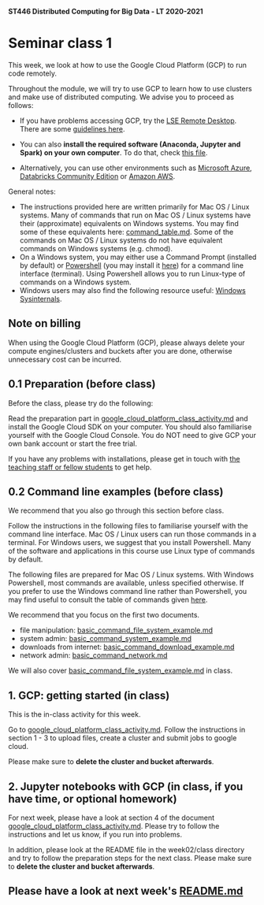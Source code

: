 **ST446 Distributed Computing for Big Data - LT 2020-2021**

# Seminar class 1

This week, we look at how to use the Google Cloud Platform (GCP) to run code remotely.

Throughout the module, we will try to use GCP to learn how to use clusters and make use of distributed computing. We advise you to proceed as follows:

* If you have problems accessing GCP, try the [LSE Remote Desktop](https://desktop.lse.ac.uk/). There are some [guidelines here](https://info.lse.ac.uk/staff/divisions/academic-registrars-division/systems/Remote-access).

* You can also **install the required software (Anaconda, Jupyter and Spark) on your own computer**. To do that, check [this file](../../instructions/local_installation.md).

* Alternatively, you can use other environments such as [Microsoft Azure](../../instructions/azure-hdinsight.md), [Databricks Community Edition](../../instructions/databricks_spark.md) or [Amazon AWS](https://aws.amazon.com/free/).

General notes:
* The instructions provided here are written primarily for Mac OS / Linux systems. Many of commands that run on Mac OS / Linux systems have their (approximate) equivalents on Windows systems. You may find some of these equivalents here: [command_table.md](command_table.md). Some of the commands on Mac OS / Linux systems do not have equivalent commands on Windows systems (e.g. chmod).
* On a Windows system, you may either use a Command Prompt (installed by default) or [Powershell](https://docs.microsoft.com/en-us/powershell/scripting/overview?view=powershell-7.1) (you may install it [here](https://github.com/PowerShell/PowerShell#get-powershell)) for a command line interface (terminal). Using Powershell allows you to run Linux-type of commands on a Windows system.
* Windows users may also find the following resource useful: [Windows Sysinternals](https://docs.microsoft.com/en-us/sysinternals/).

## Note on billing
When using the Google Cloud Platform (GCP), please always delete your compute engines/clusters and buckets after you are done, otherwise unnecessary cost can be incurred.

## 0.1 Preparation (before class)
Before the class, please try do the following:

Read the preparation part in [google_cloud_platform_class_activity.md](google_cloud_platform_class_activity.md) and install the Google Cloud SDK on your computer. You should also familiarise yourself with the Google Cloud Console. You do NOT need to give GCP your own bank account or start the free trial.

If you have any problems with installations, please get in touch with [the teaching staff or fellow students](mailto:m.e.barreto@lse.ac.uk) to get help.

## 0.2 Command line examples (before class)
We recommend that you also go through this section before class.

Follow the instructions in the following files to familiarise yourself with the command line interface.
Mac OS / Linux users can run those commands in a terminal. For Windows users, we suggest that you install Powershell.
Many of the software and applications in this course use Linux type of commands by default.

The following files are prepared for Mac OS / Linux systems.
With Windows Powershell, most commands are available, unless specified otherwise.
If you prefer to use the Windows command line rather than Powershell, you may find useful to consult the table of commands given [here](command_table.md).

We recommend that you focus on the first two documents.

* file manipulation: [basic_command_file_system_example.md](basic_command_file_system_example.md)
* system admin: [basic_command_system_example.md](basic_command_system_example.md)
* downloads from internet: [basic_command_download_example.md](basic_command_download_example.md)
* network admin: [basic_command_network.md](basic_command_network.md)

We will also cover [basic_command_file_system_example.md](basic_command_file_system_example.md) in class.

## 1. GCP: getting started (in class)
This is the in-class activity for this week.

Go to [google_cloud_platform_class_activity.md](google_cloud_platform_class_activity.md). Follow the instructions in section 1 - 3 to upload files, create a cluster and submit jobs to google cloud.

Please make sure to **delete the cluster and bucket afterwards**.

## 2. Jupyter notebooks with GCP (in class, if you have time, or optional homework)
For next week, please have a look at section 4 of the document [google_cloud_platform_class_activity.md](google_cloud_platform_class_activity.md).
Please try to follow the instructions and let us know, if you run into problems.

In addition, please look at the README file in the week02/class directory and try to follow the preparation steps for the next class.
Please make sure to **delete the cluster and bucket afterwards**.

## Please have a look at next week's [README.md](../../week02/class/README.md)
